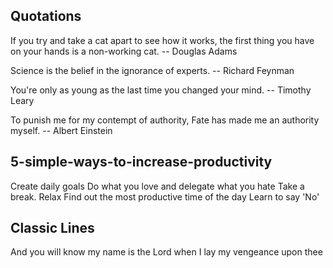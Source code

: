 Quotations
----

  If you try and take a cat apart to see how it works, the first thing you have on your hands is a non-working cat.
  -- Douglas Adams

  Science is the belief in the ignorance of experts.
  -- Richard Feynman
  
  You're only as young as the last time you changed your mind.
  -- Timothy Leary
  
  To punish me for my contempt of authority, Fate has made me an authority myself.
  -- Albert Einstein

5-simple-ways-to-increase-productivity
----

Create daily goals
Do what you love and delegate what you hate
Take a break. Relax
Find out the most productive time of the day
Learn to say 'No'

Classic Lines
----
And you will know my name is the Lord when I lay my vengeance upon thee
